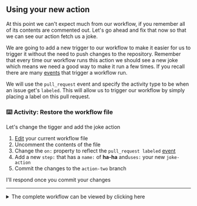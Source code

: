 ## Using your new action

At this point we can't expect much from our workflow, if you remember all of its contents are commented out. Let's go ahead and fix that now so that we can see our action fetch us a joke.

We are going to add a new trigger to our workflow to make it easier for us to trigger it without the need to push changes to the repository. Remember that every time our workflow runs this action we should see a new joke which means we need a good way to make it run a few times. If you recall there are many [events](https://help.github.com/en/actions/automating-your-workflow-with-github-actions/events-that-trigger-workflows#webhook-events) that trigger a workflow run.

We will use the `pull_request` event and specify the activity type to be when an issue get's `labeled`. This will allow us to trigger our workflow by simply placing a label on this pull request.

### :keyboard: Activity: Restore the workflow file

Let's change the tigger and add the joke action

1. [Edit]({{workflowFile}}) your current workflow file
2. Uncomment the contents of the file
3. Change the `on:` property to reflect the `pull_request labeled` [event](https://help.github.com/en/actions/automating-your-workflow-with-github-actions/events-that-trigger-workflows#webhook-events)
4. Add a new `step:` that has a `name:` of **ha-ha** and`uses:` your new `joke-action`
5. Commit the changes to the `action-two` branch

I'll respond once you commit your changes

---

<details><summary>The complete workflow can be viewed by clicking here</summary>

```yaml
name: JS Actions

on:
  pull_request:
    types: [labeled]

jobs:
  action:
    runs-on: ubuntu-latest

    steps:
      - uses: actions/checkout@v1

      - name: hello-action
        uses: ./.github/actions/hello-world

      - name: ha-ha
        uses: ./.github/actions/joke-action
```

</details>
